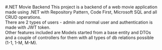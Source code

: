 #.NET Movie Backend
This project is a backend of a web movie application made using .NET with Repository Pattern, Code First, Microsoft SQL and all CRUD operations.\
There are 2 types of users - admin and normal user and authentication is made with JWT token.\
Other features included are Models started from a base entity and DTOs and a couple of controllers for them with all types of db relations possible (1-1, 1-M, M-M). 
